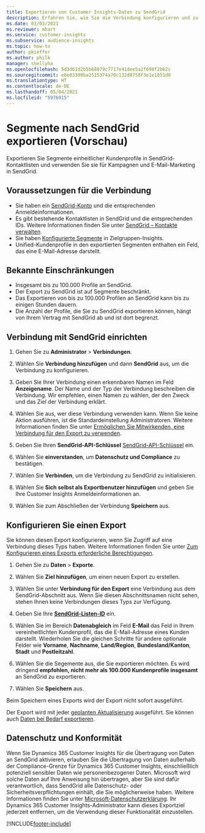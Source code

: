 ```yaml
---
title: Exportieren von Customer Insights-Daten zu SendGrid
description: Erfahren Sie, wie Sie die Verbindung konfigurieren und zu SendGrid exportieren.
ms.date: 03/03/2021
ms.reviewer: mhart
ms.service: customer-insights
ms.subservice: audience-insights
ms.topic: how-to
author: pkieffer
ms.author: philk
manager: shellyha
ms.openlocfilehash: 5d3d61d2b5b68079c7717e41dee5a2f698f2b62c
ms.sourcegitcommit: e8e03309ba2515374a70c132d0758f3e1e1851d0
ms.translationtype: HT
ms.contentlocale: de-DE
ms.lasthandoff: 05/04/2021
ms.locfileid: "5976915"
---
```

# <a name="export-segments-to-sendgrid-preview"></a>Segmente nach SendGrid exportieren (Vorschau)

Exportieren Sie Segmente einheitlicher Kundenprofile in SendGrid-Kontaktlisten und verwenden Sie sie für Kampagnen und E-Mail-Marketing in SendGrid. 

## <a name="prerequisites-for-a-connection"></a>Voraussetzungen für die Verbindung

-   Sie haben ein [SendGrid-Konto](https://sendgrid.com/) und die entsprechenden Anmeldeinformationen.
-   Es gibt bestehende Kontaktlisten in SendGrid und die entsprechenden IDs. Weitere Informationen finden Sie unter [SendGrid – Kontakte verwalten](https://sendgrid.com/docs/ui/managing-contacts/create-and-manage-contacts/#manage-contacts).
-   Sie haben [Konfigurierte Segmente](segments.md) in Zielgruppen-Insights.
-   Unified-Kundenprofile in den exportierten Segmenten enthalten ein Feld, das eine E-Mail-Adresse darstellt.

## <a name="known-limitations"></a>Bekannte Einschränkungen

- Insgesamt bis zu 100.000 Profile an SendGrid.
- Der Export zu SendGrid ist auf Segmente beschränkt.
- Das Exportieren von bis zu 100.000 Profilen an SendGrid kann bis zu einigen Stunden dauern. 
- Die Anzahl der Profile, die Sie zu SendGrid exportieren können, hängt von Ihrem Vertrag mit SendGrid ab und ist dort begrenzt.

## <a name="set-up-connection-to-sendgrid"></a>Verbindung mit SendGrid einrichten

1. Gehen Sie zu **Administrator** > **Verbindungen**.

1. Wählen Sie **Verbindung hinzufügen** und dann **SendGrid** aus, um die Verbindung zu konfigurieren.

1. Geben Sie Ihrer Verbindung einen erkennbaren Namen im Feld **Anzeigename**. Der Name und der Typ der Verbindung beschreiben die Verbindung. Wir empfehlen, einen Namen zu wählen, der den Zweck und das Ziel der Verbindung erklärt.

1. Wählen Sie aus, wer diese Verbindung verwenden kann. Wenn Sie keine Aktion ausführen, ist die Standardeinstellung Administratoren. Weitere Informationen finden Sie unter [Ermöglichen Sie Mitwirkenden, eine Verbindung für den Export zu verwenden](connections.md#allow-contributors-to-use-a-connection-for-exports).

1. Geben Sie Ihren **SendGrid-API-Schlüssel** [SendGrid-API-Schlüssel](https://sendgrid.com/docs/ui/account-and-settings/api-keys/) ein.

1. Wählen Sie **einverstanden**, um **Datenschutz und Compliance** zu bestätigen.

1. Wählen Sie **Verbinden**, um die Verbindung zu SendGrid zu initialisieren.

1. Wählen Sie **Sich selbst als Exportbenutzer hinzufügen** und geben Sie Ihre Customer Insights Anmeldeinformationen an.

1. Wählen Sie zum Abschließen der Verbindung **Speichern** aus.

## <a name="configure-an-export"></a>Konfigurieren Sie einen Export

Sie können diesen Export konfigurieren, wenn Sie Zugriff auf eine Verbindung dieses Typs haben. Weitere Informationen finden Sie unter [Zum Konfigurieren eines Exports erforderliche Berechtigungen](export-destinations.md#set-up-a-new-export).

1. Gehen Sie zu **Daten** > **Exporte**.

1. Wählen Sie **Ziel hinzufügen**, um einen neuen Export zu erstellen.

1. Wählen Sie unter **Verbindung für den Export** eine Verbindung aus dem SendGrid-Abschnitt aus. Wenn Sie diesen Abschnittsnamen nicht sehen, stehen Ihnen keine Verbindungen dieses Typs zur Verfügung.

1. Geben Sie Ihre **[SendGrid-Listen-ID](https://sendgrid.com/docs/ui/managing-contacts/create-and-manage-contacts/#manage-contacts)** ein.

1. Wählen Sie im Bereich **Datenabgleich** im Feld **E-Mail** das Feld in Ihrem vereinheitlichten Kundenprofil, das die E-Mail-Adresse eines Kunden darstellt. Wiederholen Sie die gleichen Schritte für andere optionale Felder wie **Vorname**, **Nachname**, **Land/Region**, **Bundesland/Kanton**, **Stadt** und **Postleitzahl**.

1. Wählen Sie die Segemente aus, die Sie exportieren möchten. Es wird dringend **empfohlen, nicht mehr als 100.000 Kundenprofile insgesamt** an SendGrid zu exportieren. 

1. Wählen Sie **Speichern** aus.

Beim Speichern eines Exports wird der Export nicht sofort ausgeführt.

Der Export wird mit jeder [geplanten Aktualisierung](system.md#schedule-tab) ausgeführt. Sie können auch [Daten bei Bedarf exportieren](export-destinations.md#run-exports-on-demand). 

## <a name="data-privacy-and-compliance"></a>Datenschutz und Konformität

Wenn Sie Dynamics 365 Customer Insights für die Übertragung von Daten an SendGrid aktivieren, erlauben Sie die Übertragung von Daten außerhalb der Compliance-Grenze für Dynamics 365 Customer Insights, einschließlich potenziell sensibler Daten wie personenbezogener Daten. Microsoft wird solche Daten auf Ihre Anweisung hin übertragen, aber Sie sind dafür verantwortlich, dass SendGrid alle Datenschutz- oder Sicherheitsverpflichtungen einhält, die Sie möglicherweise haben. Weitere Informationen finden Sie unter [Microsoft-Datenschutzerklärung](https://go.microsoft.com/fwlink/?linkid=396732).
Ihr Dynamics 365 Customer Insights-Administrator kann dieses Exportziel jederzeit entfernen, um die Verwendung dieser Funktionalität einzustellen.


[!INCLUDE[footer-include](../includes/footer-banner.md)]